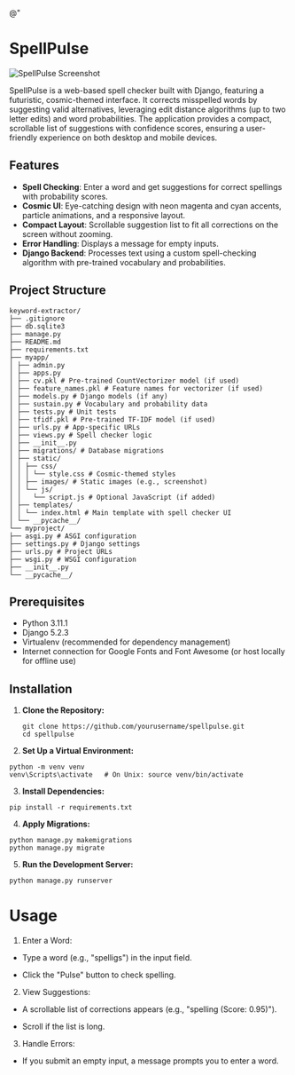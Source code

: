 @"
# SpellPulse

![SpellPulse Screenshot](myapp/static/images/screenshot.png)

SpellPulse is a web-based spell checker built with Django, featuring a futuristic, cosmic-themed interface. It corrects misspelled words by suggesting valid alternatives, leveraging edit distance algorithms (up to two letter edits) and word probabilities. The application provides a compact, scrollable list of suggestions with confidence scores, ensuring a user-friendly experience on both desktop and mobile devices.

## Features

- **Spell Checking**: Enter a word and get suggestions for correct spellings with probability scores.
- **Cosmic UI**: Eye-catching design with neon magenta and cyan accents, particle animations, and a responsive layout.
- **Compact Layout**: Scrollable suggestion list to fit all corrections on the screen without zooming.
- **Error Handling**: Displays a message for empty inputs.
- **Django Backend**: Processes text using a custom spell-checking algorithm with pre-trained vocabulary and probabilities.

## Project Structure
```
keyword-extractor/
├── .gitignore
├── db.sqlite3
├── manage.py
├── README.md
├── requirements.txt
├── myapp/
│ ├── admin.py
│ ├── apps.py
│ ├── cv.pkl # Pre-trained CountVectorizer model (if used)
│ ├── feature_names.pkl # Feature names for vectorizer (if used)
│ ├── models.py # Django models (if any)
│ ├── sustain.py # Vocabulary and probability data
│ ├── tests.py # Unit tests
│ ├── tfidf.pkl # Pre-trained TF-IDF model (if used)
│ ├── urls.py # App-specific URLs
│ ├── views.py # Spell checker logic
│ ├── __init__.py
│ ├── migrations/ # Database migrations
│ ├── static/
│ │ ├── css/
│ │ │ └── style.css # Cosmic-themed styles
│ │ ├── images/ # Static images (e.g., screenshot)
│ │ └── js/
│ │   └── script.js # Optional JavaScript (if added)
│ ├── templates/
│ │ └── index.html # Main template with spell checker UI
│ └── __pycache__/
└── myproject/
├── asgi.py # ASGI configuration
├── settings.py # Django settings
├── urls.py # Project URLs
├── wsgi.py # WSGI configuration
├── __init__.py
└── __pycache__/
```
## Prerequisites

- Python 3.11.1
- Django 5.2.3
- Virtualenv (recommended for dependency management)
- Internet connection for Google Fonts and Font Awesome (or host locally for offline use)

## Installation

1. **Clone the Repository:**

   ```
   git clone https://github.com/yourusername/spellpulse.git
   cd spellpulse
   ```
2. **Set Up a Virtual Environment:**
```
python -m venv venv
venv\Scripts\activate   # On Unix: source venv/bin/activate
```
3. **Install Dependencies:**
```
pip install -r requirements.txt

```
4. **Apply Migrations:**
```
python manage.py makemigrations
python manage.py migrate
```
5. **Run the Development Server:**
```
python manage.py runserver
```

# Usage
1. Enter a Word:

- Type a word (e.g., "spelligs") in the input field.

- Click the "Pulse" button to check spelling.

2. View Suggestions:

- A scrollable list of corrections appears (e.g., "spelling (Score: 0.95)").

- Scroll if the list is long.

3. Handle Errors:

- If you submit an empty input, a message prompts you to enter a word.
